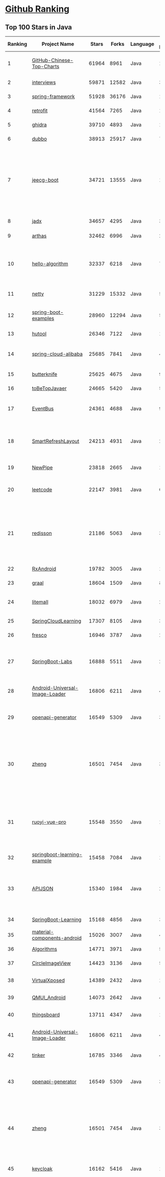 [Github Ranking](../README.md)
==========

## Top 100 Stars in Java

| Ranking | Project Name | Stars | Forks | Language | Open Issues | Description | Last Commit |
| ------- | ------------ | ----- | ----- | -------- | ----------- | ----------- | ----------- |
| 1 | [GitHub-Chinese-Top-Charts](https://github.com/GrowingGit/GitHub-Chinese-Top-Charts) | 61964 | 8961 | Java | 115 | :cn: GitHub中文排行榜，各语言分设「软件 \| 资料」榜单，精准定位中文好项目。各取所需，高效学习。 | 2023-05-26T00:56:29Z |
| 2 | [interviews](https://github.com/kdn251/interviews) | 59871 | 12582 | Java | 31 | Everything you need to know to get the job. | 2023-05-24T01:55:00Z |
| 3 | [spring-framework](https://github.com/spring-projects/spring-framework) | 51928 | 36176 | Java | 1258 | Spring Framework | 2023-05-25T18:18:20Z |
| 4 | [retrofit](https://github.com/square/retrofit) | 41564 | 7265 | Java | 149 | A type-safe HTTP client for Android and the JVM | 2023-05-24T19:27:56Z |
| 5 | [ghidra](https://github.com/NationalSecurityAgency/ghidra) | 39710 | 4893 | Java | 1189 | Ghidra is a software reverse engineering (SRE) framework | 2023-05-25T00:09:08Z |
| 6 | [dubbo](https://github.com/apache/dubbo) | 38913 | 25917 | Java | 797 | Apache Dubbo is a high-performance, java based, open source RPC framework. | 2023-05-26T08:43:37Z |
| 7 | [jeecg-boot](https://github.com/jeecgboot/jeecg-boot) | 34721 | 13555 | Java | 16 | 🔥「企业级低代码平台」前后端分离架构SpringBoot 2.x，SpringCloud，Ant Design&Vue，Mybatis，Shiro，JWT。强大的代码生成器让前后端代码一键生成，无需写任何代码! 引领新的开发模式OnlineCoding->代码生成->手工MERGE，帮助Java项目解决70%重复工作，让开发更关注业务，既能快速提高效率，帮助公司节省成本，同时又不失灵活性。 | 2023-05-24T02:47:57Z |
| 8 | [jadx](https://github.com/skylot/jadx) | 34657 | 4295 | Java | 316 | Dex to Java decompiler | 2023-05-25T20:56:06Z |
| 9 | [arthas](https://github.com/alibaba/arthas) | 32462 | 6996 | Java | 201 | Alibaba Java Diagnostic Tool Arthas/Alibaba Java诊断利器Arthas | 2023-05-19T09:56:59Z |
| 10 | [hello-algorithm](https://github.com/geekxh/hello-algorithm) | 32337 | 6218 | Java | 7 | 🌍 针对小白的算法训练 \| 包括四部分：①.大厂面经 ②.力扣图解  ③.千本开源电子书 ④.百张技术思维导图（项目花了上百小时，希望可以点 star 支持，🌹感谢~）推荐免费ChatGPT使用网站 | 2023-05-19T06:12:40Z |
| 11 | [netty](https://github.com/netty/netty) | 31229 | 15332 | Java | 534 | Netty project - an event-driven asynchronous network application framework | 2023-05-26T08:17:06Z |
| 12 | [spring-boot-examples](https://github.com/ityouknow/spring-boot-examples) | 28960 | 12294 | Java | 5 | about learning Spring Boot via examples. Spring Boot 教程、技术栈示例代码，快速简单上手教程。  | 2022-12-29T02:11:04Z |
| 13 | [hutool](https://github.com/dromara/hutool) | 26346 | 7122 | Java | 1 | 🍬A set of tools that keep Java sweet. | 2023-05-26T04:24:26Z |
| 14 | [spring-cloud-alibaba](https://github.com/alibaba/spring-cloud-alibaba) | 25685 | 7841 | Java | 420 | Spring Cloud Alibaba provides a one-stop solution for application development for the distributed solutions of Alibaba middleware. | 2023-05-24T09:22:32Z |
| 15 | [butterknife](https://github.com/JakeWharton/butterknife) | 25625 | 4675 | Java | 97 | Bind Android views and callbacks to fields and methods. | 2023-03-29T12:06:37Z |
| 16 | [toBeTopJavaer](https://github.com/hollischuang/toBeTopJavaer) | 24665 | 5420 | Java | 54 | To Be Top Javaer - Java工程师成神之路 | 2023-02-22T02:32:21Z |
| 17 | [EventBus](https://github.com/greenrobot/EventBus) | 24361 | 4688 | Java | 97 | Event bus for Android and Java that simplifies communication between Activities, Fragments, Threads, Services, etc. Less code, better quality. | 2023-03-19T15:52:12Z |
| 18 | [SmartRefreshLayout](https://github.com/scwang90/SmartRefreshLayout) | 24213 | 4931 | Java | 282 | 🔥下拉刷新、上拉加载、二级刷新、淘宝二楼、RefreshLayout、OverScroll，Android智能下拉刷新框架，支持越界回弹、越界拖动，具有极强的扩展性，集成了几十种炫酷的Header和 Footer。 | 2023-04-27T07:04:09Z |
| 19 | [NewPipe](https://github.com/TeamNewPipe/NewPipe) | 23818 | 2665 | Java | 1175 | A libre lightweight streaming front-end for Android. | 2023-05-26T08:35:37Z |
| 20 | [leetcode](https://github.com/doocs/leetcode) | 22147 | 3981 | Java | 0 | 😏 LeetCode solutions in any programming language \| 多种编程语言实现 LeetCode、《剑指 Offer（第 2 版）》、《程序员面试金典（第 6 版）》题解 | 2023-05-26T02:06:39Z |
| 21 | [redisson](https://github.com/redisson/redisson) | 21186 | 5063 | Java | 322 | Redisson - Easy Redis Java client with features of In-Memory Data Grid. Over 50 Redis based Java objects and services: Set, Multimap, SortedSet, Map, List, Queue, Deque, Semaphore, Lock, AtomicLong, Map Reduce, Publish / Subscribe, Bloom filter, Spring Cache, Tomcat, Scheduler, JCache API, Hibernate, MyBatis, RPC, local cache ... | 2023-05-25T12:20:01Z |
| 22 | [RxAndroid](https://github.com/ReactiveX/RxAndroid) | 19782 | 3005 | Java | 1 | RxJava bindings for Android | 2023-02-20T12:33:53Z |
| 23 | [graal](https://github.com/oracle/graal) | 18604 | 1509 | Java | 833 | GraalVM: Run Programs Faster Anywhere :rocket: | 2023-05-26T08:16:20Z |
| 24 | [litemall](https://github.com/linlinjava/litemall) | 18032 | 6979 | Java | 27 | 又一个小商城。litemall = Spring Boot后端 + Vue管理员前端 + 微信小程序用户前端 + Vue用户移动端 | 2023-04-17T13:12:31Z |
| 25 | [SpringCloudLearning](https://github.com/forezp/SpringCloudLearning) | 17307 | 8105 | Java | 38 | 《史上最简单的Spring Cloud教程源码》 | 2021-04-12T09:53:47Z |
| 26 | [fresco](https://github.com/facebook/fresco) | 16946 | 3787 | Java | 203 | An Android library for managing images and the memory they use. | 2023-05-22T13:19:52Z |
| 27 | [SpringBoot-Labs](https://github.com/yudaocode/SpringBoot-Labs) | 16888 | 5511 | Java | 26 | 一个涵盖六个专栏：Spring Boot 2.X、Spring Cloud、Spring Cloud Alibaba、Dubbo、分布式消息队列、分布式事务的仓库。希望胖友小手一抖，右上角来个 Star，感恩 1024 | 2022-09-03T08:55:18Z |
| 28 | [Android-Universal-Image-Loader](https://github.com/nostra13/Android-Universal-Image-Loader) | 16806 | 6211 | Java | 447 | Powerful and flexible library for loading, caching and displaying images on Android. | 2022-01-17T09:48:53Z |
| 29 | [openapi-generator](https://github.com/OpenAPITools/openapi-generator) | 16549 | 5309 | Java | 3644 | OpenAPI Generator allows generation of API client libraries (SDK generation), server stubs, documentation and configuration automatically given an OpenAPI Spec (v2, v3) | 2023-05-26T08:07:16Z |
| 30 | [zheng](https://github.com/shuzheng/zheng) | 16501 | 7454 | Java | 36 | 基于Spring+SpringMVC+Mybatis分布式敏捷开发系统架构，提供整套公共微服务服务模块：集中权限管理（单点登录）、内容管理、支付中心、用户管理（支持第三方登录）、微信平台、存储系统、配置中心、日志分析、任务和通知等，支持服务治理、监控和追踪，努力为中小型企业打造全方位J2EE企业级开发解决方案。 | 2022-12-16T09:53:00Z |
| 31 | [ruoyi-vue-pro](https://github.com/YunaiV/ruoyi-vue-pro) | 15548 | 3550 | Java | 12 | 🔥 官方推荐 🔥 RuoYi-Vue 全新 Pro 版本，优化重构所有功能。基于 Spring Boot + MyBatis Plus + Vue & Element 实现的后台管理系统 + 微信小程序，支持 RBAC 动态权限、数据权限、SaaS 多租户、Flowable 工作流、三方登录、支付、短信、商城等功能。你的 ⭐️ Star ⭐️，是作者生发的动力！ | 2023-05-21T16:02:33Z |
| 32 | [springboot-learning-example](https://github.com/JeffLi1993/springboot-learning-example) | 15458 | 7084 | Java | 14 | spring boot 实践学习案例，是 spring boot 初学者及核心技术巩固的最佳实践。 | 2023-03-23T16:59:35Z |
| 33 | [APIJSON](https://github.com/Tencent/APIJSON) | 15340 | 1984 | Java | 208 | 🏆 零代码、全功能、强安全 ORM 库 🚀 后端接口和文档零代码，前端(客户端) 定制返回 JSON 的数据和结构。 🏆 A JSON Transmission Protocol and an ORM Library 🚀  provides APIs and Docs without writing any code. | 2023-05-20T06:20:22Z |
| 34 | [SpringBoot-Learning](https://github.com/dyc87112/SpringBoot-Learning) | 15168 | 4856 | Java | 35 | 《Spring Boot基础教程》，2.x版本持续连载中！点击下方链接直达教程目录！ | 2023-05-02T20:10:39Z |
| 35 | [material-components-android](https://github.com/material-components/material-components-android) | 15026 | 3007 | Java | 433 | Modular and customizable Material Design UI components for Android | 2023-05-24T15:26:16Z |
| 36 | [Algorithms](https://github.com/williamfiset/Algorithms) | 14771 | 3971 | Java | 53 | A collection of algorithms and data structures | 2023-05-26T00:49:06Z |
| 37 | [CircleImageView](https://github.com/hdodenhof/CircleImageView) | 14423 | 3136 | Java | 5 | A circular ImageView for Android | 2023-04-06T07:46:13Z |
| 38 | [VirtualXposed](https://github.com/android-hacker/VirtualXposed) | 14389 | 2432 | Java | 123 | A simple app to use Xposed without root, unlock the bootloader or modify system image, etc. | 2022-09-09T02:58:50Z |
| 39 | [QMUI_Android](https://github.com/Tencent/QMUI_Android) | 14073 | 2642 | Java | 417 | 提高 Android UI 开发效率的 UI 库 | 2023-04-07T10:42:07Z |
| 40 | [thingsboard](https://github.com/thingsboard/thingsboard) | 13711 | 4347 | Java | 1478 | Open-source IoT Platform - Device management, data collection, processing and visualization. | 2023-05-26T08:40:22Z |
| 41 | [Android-Universal-Image-Loader](https://github.com/nostra13/Android-Universal-Image-Loader) | 16806 | 6211 | Java | 447 | Powerful and flexible library for loading, caching and displaying images on Android. | 2022-01-17T09:48:53Z |
| 42 | [tinker](https://github.com/Tencent/tinker) | 16785 | 3346 | Java | 483 | Tinker is a hot-fix solution library for Android, it supports dex, library and resources update without reinstall apk. | 2023-05-05T03:06:08Z |
| 43 | [openapi-generator](https://github.com/OpenAPITools/openapi-generator) | 16549 | 5309 | Java | 3644 | OpenAPI Generator allows generation of API client libraries (SDK generation), server stubs, documentation and configuration automatically given an OpenAPI Spec (v2, v3) | 2023-05-26T08:07:16Z |
| 44 | [zheng](https://github.com/shuzheng/zheng) | 16501 | 7454 | Java | 36 | 基于Spring+SpringMVC+Mybatis分布式敏捷开发系统架构，提供整套公共微服务服务模块：集中权限管理（单点登录）、内容管理、支付中心、用户管理（支持第三方登录）、微信平台、存储系统、配置中心、日志分析、任务和通知等，支持服务治理、监控和追踪，努力为中小型企业打造全方位J2EE企业级开发解决方案。 | 2022-12-16T09:53:00Z |
| 45 | [keycloak](https://github.com/keycloak/keycloak) | 16162 | 5416 | Java | 1613 | Open Source Identity and Access Management For Modern Applications and Services | 2023-05-26T08:46:39Z |
| 46 | [ruoyi-vue-pro](https://github.com/YunaiV/ruoyi-vue-pro) | 15548 | 3550 | Java | 12 | 🔥 官方推荐 🔥 RuoYi-Vue 全新 Pro 版本，优化重构所有功能。基于 Spring Boot + MyBatis Plus + Vue & Element 实现的后台管理系统 + 微信小程序，支持 RBAC 动态权限、数据权限、SaaS 多租户、Flowable 工作流、三方登录、支付、短信、商城等功能。你的 ⭐️ Star ⭐️，是作者生发的动力！ | 2023-05-21T16:02:33Z |
| 47 | [Android-CleanArchitecture](https://github.com/android10/Android-CleanArchitecture) | 15342 | 3372 | Java | 126 | This is a sample app that is part of a series of blog posts I have written about how to architect an android application using Uncle Bob's clean architecture approach. | 2023-04-28T06:54:52Z |
| 48 | [APIJSON](https://github.com/Tencent/APIJSON) | 15340 | 1984 | Java | 208 | 🏆 零代码、全功能、强安全 ORM 库 🚀 后端接口和文档零代码，前端(客户端) 定制返回 JSON 的数据和结构。 🏆 A JSON Transmission Protocol and an ORM Library 🚀  provides APIs and Docs without writing any code. | 2023-05-20T06:20:22Z |
| 49 | [SpringBoot-Learning](https://github.com/dyc87112/SpringBoot-Learning) | 15168 | 4856 | Java | 35 | 《Spring Boot基础教程》，2.x版本持续连载中！点击下方链接直达教程目录！ | 2023-05-02T20:10:39Z |
| 50 | [material-components-android](https://github.com/material-components/material-components-android) | 15026 | 3007 | Java | 433 | Modular and customizable Material Design UI components for Android | 2023-05-24T15:26:16Z |
| 51 | [presto](https://github.com/prestodb/presto) | 14724 | 5013 | Java | 1011 | The official home of the Presto distributed SQL query engine for big data | 2023-05-26T08:51:09Z |
| 52 | [VirtualXposed](https://github.com/android-hacker/VirtualXposed) | 14389 | 2432 | Java | 123 | A simple app to use Xposed without root, unlock the bootloader or modify system image, etc. | 2022-09-09T02:58:50Z |
| 53 | [QMUI_Android](https://github.com/Tencent/QMUI_Android) | 14073 | 2642 | Java | 417 | 提高 Android UI 开发效率的 UI 库 | 2023-04-07T10:42:07Z |
| 54 | [thingsboard](https://github.com/thingsboard/thingsboard) | 13711 | 4347 | Java | 1478 | Open-source IoT Platform - Device management, data collection, processing and visualization. | 2023-05-26T08:40:22Z |
| 55 | [logger](https://github.com/orhanobut/logger) | 13588 | 2141 | Java | 69 | ✔️ Simple, pretty and powerful logger for android | 2022-09-14T10:04:00Z |
| 56 | [vert.x](https://github.com/eclipse-vertx/vert.x) | 13566 | 2002 | Java | 194 | Vert.x is a tool-kit for building reactive applications on the JVM | 2023-05-25T18:56:07Z |
| 57 | [Arduino](https://github.com/arduino/Arduino) | 13561 | 7086 | Java | 655 | Arduino IDE 1.x | 2023-05-25T09:35:21Z |
| 58 | [hadoop](https://github.com/apache/hadoop) | 13533 | 8387 | Java | 0 | Apache Hadoop | 2023-05-26T04:31:42Z |
| 59 | [flink-learning](https://github.com/zhisheng17/flink-learning) | 13479 | 3727 | Java | 0 | flink learning blog. http://www.54tianzhisheng.cn/  含 Flink 入门、概念、原理、实战、性能调优、源码解析等内容。涉及 Flink Connector、Metrics、Library、DataStream API、Table API & SQL 等内容的学习案例，还有 Flink 落地应用的大型项目案例（PVUV、日志存储、百亿数据实时去重、监控告警）分享。欢迎大家支持我的专栏《大数据实时计算引擎 Flink 实战与性能优化》 | 2023-02-28T12:34:27Z |
| 60 | [Luban](https://github.com/Curzibn/Luban) | 13259 | 2226 | Java | 145 | Luban(鲁班)—Image compression with efficiency very close to WeChat Moments/可能是最接近微信朋友圈的图片压缩算法 | 2021-11-06T13:32:29Z |
| 61 | [matrix](https://github.com/Tencent/matrix) | 10829 | 1763 | Java | 332 | Matrix is a plugin style, non-invasive APM system developed by WeChat. | 2023-05-24T04:45:35Z |
| 62 | [ImmersionBar](https://github.com/gyf-dev/ImmersionBar) | 10796 | 1836 | Java | 118 | android 4.4以上沉浸式状态栏和沉浸式导航栏管理，适配横竖屏切换、刘海屏、软键盘弹出等问题，可以修改状态栏字体颜色和导航栏图标颜色，以及不可修改字体颜色手机的适配，适用于Activity、Fragment、DialogFragment、Dialog，PopupWindow，一句代码轻松实现，以及对bar的其他设置，详见README。简书请参考：http://www.jianshu.com/p/2a884e211a62 | 2022-03-25T02:26:08Z |
| 63 | [CtCI-6th-Edition](https://github.com/careercup/CtCI-6th-Edition) | 10687 | 4277 | Java | 47 | Cracking the Coding Interview 6th Ed. Solutions | 2023-04-23T19:09:43Z |
| 64 | [JiaoZiVideoPlayer](https://github.com/lipangit/JiaoZiVideoPlayer) | 10454 | 2418 | Java | 268 | MediaPlayer exoplayer ijkplayer ffmpeg | 2020-09-14T19:02:20Z |
| 65 | [MVPArms](https://github.com/JessYanCoding/MVPArms) | 10206 | 2423 | Java | 45 | ⚔️ A common architecture for Android applications developing based on MVP, integrates many open source projects, to make your developing quicker and easier (一个整合了大量主流开源项目高度可配置化的 Android MVP 快速集成框架).  | 2023-03-22T06:53:43Z |
| 66 | [ViewPagerIndicator](https://github.com/JakeWharton/ViewPagerIndicator) | 10181 | 4092 | Java | 135 | Paging indicator widgets compatible with the ViewPager from the Android Support Library and ActionBarSherlock. | 2017-11-26T17:13:46Z |
| 67 | [cas](https://github.com/apereo/cas) | 10130 | 3846 | Java | 0 | Apereo CAS - Identity & Single Sign On for all earthlings and beyond. | 2023-05-26T03:24:49Z |
| 68 | [auto](https://github.com/google/auto) | 10120 | 1200 | Java | 68 | A collection of source code generators for Java. | 2023-05-23T18:03:53Z |
| 69 | [clojure](https://github.com/clojure/clojure) | 9989 | 1462 | Java | 0 | The Clojure programming language | 2023-04-19T14:39:13Z |
| 70 | [easypermissions](https://github.com/googlesamples/easypermissions) | 9687 | 1482 | Java | 25 | Simplify Android M system permissions | 2023-04-24T17:23:54Z |
| 71 | [QtScrcpy](https://github.com/barry-ran/QtScrcpy) | 9606 | 1608 | Java | 332 | Android real-time display control software | 2023-03-20T04:07:27Z |
| 72 | [paascloud-master](https://github.com/paascloud/paascloud-master) | 9590 | 4353 | Java | 83 | spring cloud + vue + oAuth2.0全家桶实战，前后端分离模拟商城，完整的购物流程、后端运营平台，可以实现快速搭建企业级微服务项目。支持微信登录等三方登录。 | 2023-04-29T01:25:55Z |
| 73 | [jvm](https://github.com/doocs/jvm) | 9520 | 2156 | Java | 11 | 🤗 JVM 底层原理最全知识总结 | 2023-05-25T05:43:45Z |
| 74 | [OpenRefine](https://github.com/OpenRefine/OpenRefine) | 9498 | 1836 | Java | 583 | OpenRefine is a free, open source power tool for working with messy data and improving it | 2023-05-26T06:36:36Z |
| 75 | [DanmakuFlameMaster](https://github.com/bilibili/DanmakuFlameMaster) | 9427 | 2125 | Java | 253 | Android开源弹幕引擎·烈焰弹幕使 ～ | 2020-02-27T08:51:28Z |
| 76 | [Activiti](https://github.com/Activiti/Activiti) | 9411 | 6907 | Java | 459 | Activiti is a light-weight workflow and Business Process Management (BPM) Platform targeted at business people, developers and system admins. Its core is a super-fast and rock-solid BPMN 2 process engine for Java. It's open-source and distributed under the Apache license. Activiti runs in any Java application, on a server, on a cluster or in the cloud. It integrates perfectly with Spring, it is extremely lightweight and based on simple concepts.  | 2023-05-26T05:12:04Z |
| 77 | [storm](https://github.com/nathanmarz/storm) | 8875 | 1695 | Java | 0 | Distributed and fault-tolerant realtime computation: stream processing, continuous computation, distributed RPC, and more | 2017-08-16T04:24:20Z |
| 78 | [StatusBarUtil](https://github.com/laobie/StatusBarUtil) | 8810 | 1740 | Java | 107 | A util for setting status bar style on Android App. | 2022-06-24T09:55:37Z |
| 79 | [resilience4j](https://github.com/resilience4j/resilience4j) | 8793 | 1215 | Java | 145 | Resilience4j is a fault tolerance library designed for Java8 and functional programming | 2023-05-23T03:56:45Z |
| 80 | [Android-PullToRefresh](https://github.com/chrisbanes/Android-PullToRefresh) | 8746 | 4773 | Java | 0 | DEPRECATED | 2017-10-13T08:40:58Z |
| 81 | [Android-ConvenientBanner](https://github.com/saiwu-bigkoo/Android-ConvenientBanner) | 4756 | 1062 | Java | 89 | Simple and convenient banner, loop viewpager with 3D effects | 2019-11-18T04:16:22Z |
| 82 | [cameraview](https://github.com/google/cameraview) | 4736 | 1052 | Java | 148 | [DEPRECATED] Easily integrate Camera features into your Android app | 2020-02-08T13:20:53Z |
| 83 | [sofa-boot](https://github.com/sofastack/sofa-boot) | 4701 | 1208 | Java | 21 | SOFABoot is a framework that enhances Spring Boot and fully compatible with it, provides readiness check, class isolation, etc. | 2023-05-25T07:59:57Z |
| 84 | [linuxdeploy](https://github.com/meefik/linuxdeploy) | 4623 | 685 | Java | 711 | Install and run GNU/Linux on Android | 2022-06-16T23:14:57Z |
| 85 | [sqlbrite](https://github.com/square/sqlbrite) | 4597 | 431 | Java | 5 | A lightweight wrapper around SQLiteOpenHelper which introduces reactive stream semantics to SQL operations. | 2020-08-17T16:20:56Z |
| 86 | [JAViewer](https://github.com/SplashCodes/JAViewer) | 4583 | 724 | Java | 42 | 更优雅的驾车体验 | 2021-08-22T07:00:24Z |
| 87 | [bitcoinj](https://github.com/bitcoinj/bitcoinj) | 4578 | 2406 | Java | 319 | A library for working with Bitcoin | 2023-05-26T00:14:15Z |
| 88 | [SimplifyReader](https://github.com/chentao0707/SimplifyReader) | 4572 | 1644 | Java | 40 | 一款基于Google Material Design设计开发的Android客户端，包括新闻简读，图片浏览，视频爽看 ，音乐轻听以及二维码扫描五个子模块。项目采取的是MVP架构开发，由于还是摸索阶段，可能不是很规范。但基本上应该是这么个套路，至少我个人认为是这样的~恩，就是这样的！ | 2021-09-17T06:40:26Z |
| 89 | [roncoo-pay](https://github.com/roncoo/roncoo-pay) | 4540 | 2554 | Java | 21 | 龙果支付系统（roncoo-pay）是国内首款开源的互联网支付系统，拥有独立的账户体系、用户体系、支付接入体系、支付交易体系、对账清结算体系。目标是打造一款集成主流支付方式且轻量易用的支付收款系统，满足互联网业务系统打通支付通道实现支付收款和业务资金管理等功能。 | 2022-12-31T13:23:01Z |
| 90 | [dexposed](https://github.com/alibaba/dexposed) | 4461 | 1076 | Java | 21 | dexposed enable 'god' mode for single android application. | 2017-03-29T11:48:10Z |
| 91 | [easy-rules](https://github.com/j-easy/easy-rules) | 4422 | 978 | Java | 65 | The simple, stupid rules engine for Java | 2023-01-11T07:30:27Z |
| 92 | [crawler4j](https://github.com/yasserg/crawler4j) | 4393 | 1923 | Java | 144 | Open Source Web Crawler for Java | 2021-11-04T08:31:46Z |
| 93 | [JSqlParser](https://github.com/JSQLParser/JSqlParser) | 4381 | 1219 | Java | 141 | JSqlParser parses an SQL statement and translate it into a hierarchy of Java classes. The generated hierarchy can be navigated using the Visitor Pattern | 2023-05-24T03:12:19Z |
| 94 | [DeepLinkDispatch](https://github.com/airbnb/DeepLinkDispatch) | 4292 | 419 | Java | 55 | A simple, annotation-based library for making deep link handling better on Android | 2023-04-06T17:47:07Z |
| 95 | [rstudio](https://github.com/rstudio/rstudio) | 4276 | 1046 | Java | 1400 | RStudio is an integrated development environment (IDE) for R | 2023-05-25T21:07:29Z |
| 96 | [ShineButton](https://github.com/ChadCSong/ShineButton) | 4206 | 551 | Java | 26 | This is a UI lib for Android. Effects like shining. | 2022-10-08T07:47:29Z |
| 97 | [tx-lcn](https://github.com/codingapi/tx-lcn) | 4194 | 1468 | Java | 192 | LCN distributed transaction framework, compatible with dubbo, spring cloud and Motan framework, supports various relational databases | 2023-02-16T13:24:20Z |
| 98 | [simplify](https://github.com/CalebFenton/simplify) | 4173 | 442 | Java | 30 | Android virtual machine and deobfuscator | 2022-04-30T12:20:33Z |
| 99 | [CoordinatorTabLayout](https://github.com/hugeterry/CoordinatorTabLayout) | 4172 | 592 | Java | 16 | Combination of TabLayout and CoordinatorLayout./TabLayout和CoordinatorLayout相结合的折叠控件 | 2019-12-25T03:38:34Z |
| 100 | [mockserver](https://github.com/mock-server/mockserver) | 4148 | 1012 | Java | 78 | MockServer enables easy mocking of any system you integrate with via HTTP or HTTPS with clients written in Java, JavaScript and Ruby.  MockServer also includes a proxy that introspects all proxied traffic including encrypted SSL traffic and supports Port Forwarding, Web Proxying (i.e. HTTP proxy), HTTPS Tunneling Proxying (using HTTP CONNECT) and SOCKS Proxying (i.e. dynamic port forwarding). | 2023-05-25T20:32:37Z |

